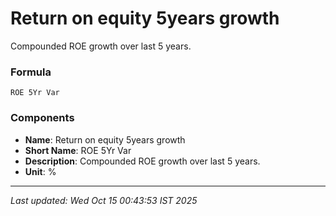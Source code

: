 # Return on equity 5years growth
Compounded ROE growth over last 5 years.

### Formula
```text
ROE 5Yr Var
```


### Components
- **Name**: Return on equity 5years growth
- **Short Name**: ROE 5Yr Var
- **Description**: Compounded ROE growth over last 5 years.
- **Unit**: %

---
*Last updated: Wed Oct 15 00:43:53 IST 2025*
